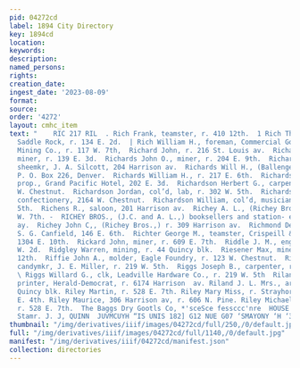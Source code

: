 ```yaml
---
pid: 04272cd
label: 1894 City Directory
key: 1894cd
location: 
keywords: 
description: 
named_persons: 
rights: 
creation_date: 
ingest_date: '2023-08-09'
format: 
source: 
order: '4272'
layout: cmhc_item
text: "    RIC 217 RIL  . Rich Frank, teamster, r. 410 12th.  1 Rich Thomas T., cook,
  Saddle Rock, r. 134 E. 2d.  | Rich William H., foreman, Commercial Gold and Silver
  Mining Co., r. 117 W. 7th,  Richard John, r. 216 St. Louis av.  Richards Gomer,
  miner, r. 139 E. 3d.  Richards John O., miner, r. 204 E. 9th.  Richards Thomas.
  sheemkr, J. A. Silcott, 204 Harrison av.  Richards Will H., (Ballenger & Richards,)
  P. O. Box 226, Denver.  Richards William H., r. 217 E. 6th.  Richardson Betsey Miss,
  prop., Grand Pacific Hotel, 202 E. 3d.  Richardson Herbert G., carpenter, r. 2164
  W. Chestnut.  Richardson Jordan, col’d, lab, r. 302 W. 5th.  Richardson M. M. Mrs.,
  confectionery, 2164 W. Chestnut.  Richardson William, col’d, musician, r. 134 W.
  5th.  Richens R., saloon, 201 Harrison av.  Richey A. L., (Richey Bros.,) r. 113
  W. 7th. -  RICHEY BROS., (J.C. and A. L.,) booksellers and station- ers, 309 Harrison
  ay.  Richey John C,, (Richey Bros.,) r. 309 Harrison av.  Richmond Dean E., mgr,
  S. G. Canfield, 146 E. 6th.  Richter George M., teamster, Crispeill & Ramsay, r.
  1304 E. 10th.  Rickard John, miner, r. 609 E. 7th.  Riddle J. M., engineer, r. 112
  W. 2d.  Ridgley Warren, mining, r. 44 Quincy blk.  Riesener Max, miner, r. 431 E.
  12th.  Riffie John A., molder, Eagle Foundry, r. 123 W. Chestnut.  Riggs Alvin L.,
  candymkr, J. E. Miller, r. 219 W. 5th.  Riggs Joseph B., carpenter, r. 219 W. 5th.
  \ Riggs Willard G., clk, Leadville Hardware Co., r. 219 W. 5th  Riland James L.,
  printer, Herald-Democrat, r. 6174 Harrison  av. Riland J. L. Mrs., artist, r. 23
  Quincy blk. Riley Martin, r. 528 E. 7th. Riley Mary Miss, r. Strayhorse Rd, head
  E. 4th. Riley Maurice, 306 Harrison av, r. 606 N. Pine. Riley Michael J., miner,
  r. 528 E. 7th.  The Baggs Dry Gootls Co, *'sceSce fessccc'nre  HOUSE PAINTING, rierz
  Stamr. J. J, QUINN  JUVMCUYH “IS UNIS 182] G12 NUE G07 ‘SMAYONY ‘H ‘3 "
thumbnail: "/img/derivatives/iiif/images/04272cd/full/250,/0/default.jpg"
full: "/img/derivatives/iiif/images/04272cd/full/1140,/0/default.jpg"
manifest: "/img/derivatives/iiif/04272cd/manifest.json"
collection: directories
---
```

